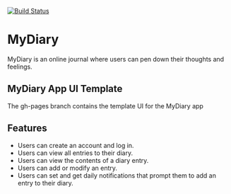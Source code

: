 [![Build Status](https://travis-ci.org/AdinoyiSadiq/MyDiary.svg?branch=ch-ci-setup-159163741)](https://travis-ci.org/AdinoyiSadiq/MyDiary)

# MyDiary

MyDiary is an online journal where users can pen down their thoughts and feelings.

## MyDiary App UI Template
The gh-pages branch contains the template UI for the MyDiary app

## Features
+ Users can create an account and log in.
+ Users can view all entries to their diary.
+ Users can view the contents of a diary entry.
+ Users can add or modify an entry.
+ Users can set and get daily notifications that prompt them to add an entry to their diary.